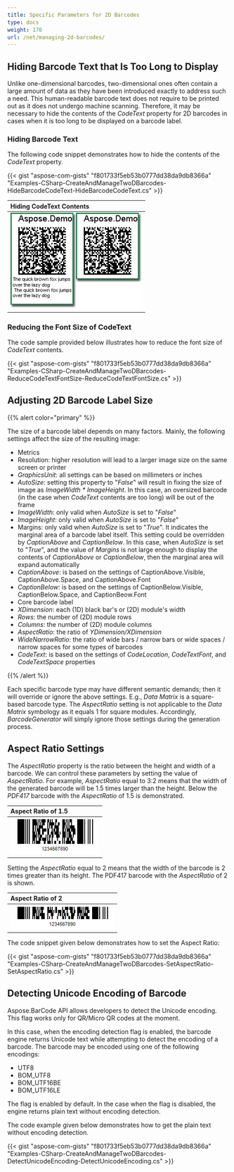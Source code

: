 ```yaml
---
title: Specific Parameters for 2D Barcodes
type: docs
weight: 170
url: /net/managing-2d-barcodes/
---
```


## Hiding Barcode Text that Is Too Long to Display

Unlike one-dimensional barcodes, two-dimensional ones often contain a large amount of data as they have been introduced exactly to address such a need. This human-readable barcode text does not require to be printed out as it does not undergo machine scanning. Therefore, it may be necessary to hide the contents of the *CodeText* property for 2D barcodes in cases when it is too long to be displayed on a barcode label. 

### Hiding Barcode Text
The following code snippet demonstrates how to hide the contents of the *CodeText* property.

{{< gist "aspose-com-gists" "f801733f5eb53b0777dd38da9db8366a" "Examples-CSharp-CreateAndManageTwoDBarcodes-HideBarcodeCodeText-HideBarcodeCodeText.cs" >}}

|**Hiding CodeText Contents**|
| :- |
|![todo:image_alt_text](managing-2d-barcodes_1.jpg)|

### Reducing the Font Size of CodeText
The code sample provided below illustrates how to reduce the font size of *CodeText* contents.

{{< gist "aspose-com-gists" "f801733f5eb53b0777dd38da9db8366a" "Examples-CSharp-CreateAndManageTwoDBarcodes-ReduceCodeTextFontSize-ReduceCodeTextFontSize.cs" >}}

## Adjusting 2D Barcode Label Size
{{% alert color="primary" %}} 

The size of a barcode label depends on many factors. Mainly, the following settings affect the size of the resulting image:

- Metrics
- Resolution: higher resolution will lead to a larger image size on the same screen or printer
- *GraphicsUnit*: all settings can be based on millimeters or inches
- *AutoSize*: setting this property to "*False*" will result in fixing the size of image as *ImageWidth * ImageHeight*. In this case, an oversized barcode (in the case when *CodeText* contents are too long) will be out of the frame
- *ImageWidth*: only valid when *AutoSize* is set to "*False*"
- *ImageHeight*: only valid when *AutoSize* is set to "*False*"
- Margins: only valid when *AutoSize* is set to "*True*". It indicates the marginal area of a barcode label itself. This setting could be overridden by *CaptionAbove* and *CaptionBelow*. In this case, when *AutoSize* is set to "*True*", and the value of *Margins* is not large enough to display the contents of *CaptionAbove* or *CaptionBelow*, then the marginal area will expand automatically
- *CaptionAbove*: is based on the settings of CaptionAbove.Visible, CaptionAbove.Space, and CaptionAbove.Font
- *CaptionBelow*: is based on the settings of CaptionBelow.Visible, CaptionBelow.Space, and CaptionBeow.Font
- Core barcode label
- *XDimension*: each (1D) black bar's or (2D) module's width
- *Rows*: the number of (2D) module rows
- *Columns*: the number of (2D) module columns
- *AspectRatio*: the ratio of *YDimension/XDimension*
- *WideNarrowRatio*: the ratio of wide bars / narrow bars or wide spaces / narrow spaces for some types of barcodes
- *CodeText*: is based on the settings of *CodeLocation*, *CodeTextFont*, and *CodeTextSpace* properties

{{% /alert %}} 

Each specific barcode type may have different semantic demands; then it will override or ignore the above settings. E.g., *Data Matrix* is a square-based barcode type. The *AspectRatio* setting is not applicable to the *Data Matrix* symbology as it equals 1 for square modules. Accordingly, *BarcodeGenerator* will simply ignore those settings during the generation process.

## Aspect Ratio Settings
The *AspectRatio* property is the ratio between the height and width of a barcode. We can control these parameters by setting the value of *AspectRatio*. For example, *AspectRatio* equal to 3:2 means that the width of the generated barcode will be 1.5 times larger than the height. Below the *PDF417* barcode with the *AspectRatio* of 1.5 is demonstrated.

|**Aspect Ratio of 1.5**|
| :- |
|![todo:image_alt_text](managing-2d-barcodes_2.png)|
  
Setting the *AspectRatio* equal to 2 means that the width of the barcode is 2 times greater than its height. The PDF417 barcode with the *AspectRatio* of 2 is shown.

|**Aspect Ratio of 2**|
| :- |
|![todo:image_alt_text](managing-2d-barcodes_3.png)|
  
The code snippet given below demonstrates how to set the Aspect Ratio:

{{< gist "aspose-com-gists" "f801733f5eb53b0777dd38da9db8366a" "Examples-CSharp-CreateAndManageTwoDBarcodes-SetAspectRatio-SetAspectRatio.cs" >}}

## Detecting Unicode Encoding of Barcode
Aspose.BarCode API allows developers to detect the Unicode encoding. This flag works only for QR/Micro QR codes at the moment.

In this case, when the encoding detection flag is enabled, the barcode engine returns Unicode text while attempting to detect the encoding of a barcode. The barcode may be encoded using one of the following encodings:

- UTF8
- BOM_UTF8
- BOM_UTF16BE
- BOM_UTF16LE

The flag is enabled by default. In the case when the flag is disabled, the engine returns plain text without encoding detection.

The code example given below demonstrates how to get the plain text without encoding detection.

{{< gist "aspose-com-gists" "f801733f5eb53b0777dd38da9db8366a" "Examples-CSharp-CreateAndManageTwoDBarcodes-DetectUnicodeEncoding-DetectUnicodeEncoding.cs" >}}
